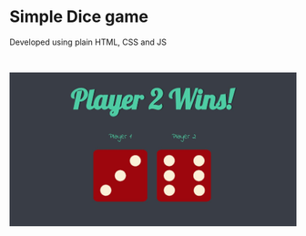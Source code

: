 # Simple Dice game

Developed using plain HTML, CSS and JS

<br>
<p align="center">
  <img src="images/screenshot.jpg?raw=true" alt="Screenshot of the App"/>
</p>
